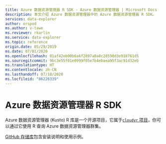 ```yaml
---
title: Azure 数据资源管理器 R SDK - Azure 数据资源管理器 | Microsoft Docs
description: 本文介绍 Azure 数据资源管理器中的 Azure 数据资源管理器 R SDK。
services: data-explorer
author: orspod
ms.author: v-tawe
ms.reviewer: rkarlin
ms.service: data-explorer
ms.topic: reference
origin.date: 05/29/2019
ms.date: 07/01/2020
ms.openlocfilehash: 01af42eb00b6a6f2897a0a8c28598d3e910761d5
ms.sourcegitcommit: 9bc3e55f01e0999f05e7b4ebaea95f3ac91d32eb
ms.translationtype: HT
ms.contentlocale: zh-CN
ms.lasthandoff: 07/10/2020
ms.locfileid: "86226339"
---
```

# <a name="azure-data-explorer-r-sdk"></a>Azure 数据资源管理器 R SDK

Azure 数据资源管理器 (Kusto) R 库是一个开源项目，它属于[`cloudyr` 项目](https://github.com/cloudyr)，你可以通过它使用 R 查询 Azure 数据资源管理器群集。

[GitHub 存储库](https://github.com/cloudyr/AzureKusto)包含安装说明和使用示例。
